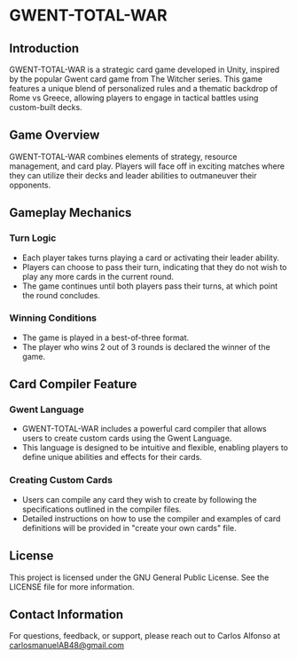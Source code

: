 # GWENT-TOTAL-WAR

## Introduction
GWENT-TOTAL-WAR is a strategic card game developed in Unity, inspired by the popular Gwent card game from The Witcher series. This game features a unique blend of personalized rules and a thematic backdrop of Rome vs Greece, allowing players to engage in tactical battles using custom-built decks.

## Game Overview
GWENT-TOTAL-WAR combines elements of strategy, resource management, and card play. Players will face off in exciting matches where they can utilize their decks and leader abilities to outmaneuver their opponents.

## Gameplay Mechanics

### Turn Logic
- Each player takes turns playing a card or activating their leader ability.
- Players can choose to pass their turn, indicating that they do not wish to play any more cards in the current round.
- The game continues until both players pass their turns, at which point the round concludes.

### Winning Conditions
- The game is played in a best-of-three format.
- The player who wins 2 out of 3 rounds is declared the winner of the game.

## Card Compiler Feature

### Gwent Language
- GWENT-TOTAL-WAR includes a powerful card compiler that allows users to create custom cards using the Gwent Language.
- This language is designed to be intuitive and flexible, enabling players to define unique abilities and effects for their cards.

### Creating Custom Cards
- Users can compile any card they wish to create by following the specifications outlined in the compiler files.
- Detailed instructions on how to use the compiler and examples of card definitions will be provided in "create your own cards" file.

## License
This project is licensed under the GNU General Public License. See the LICENSE file for more information.

## Contact Information
For questions, feedback, or support, please reach out to Carlos Alfonso at carlosmanuelAB48@gmail.com 

